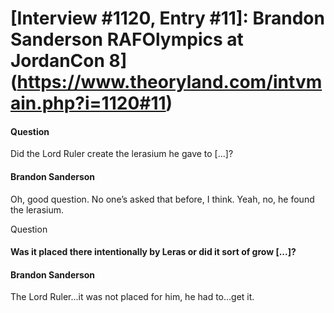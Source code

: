 # [Interview #1120, Entry #11]: Brandon Sanderson RAFOlympics at JordanCon 8](https://www.theoryland.com/intvmain.php?i=1120#11)

#### Question

Did the Lord Ruler create the lerasium he gave to [...]?

#### Brandon Sanderson

Oh, good question. No one’s asked that before, I think. Yeah, no, he found the lerasium.

Question

#### Was it placed there intentionally by Leras or did it sort of grow [...]?

#### Brandon Sanderson

The Lord Ruler...it was not placed for him, he had to...get it.

